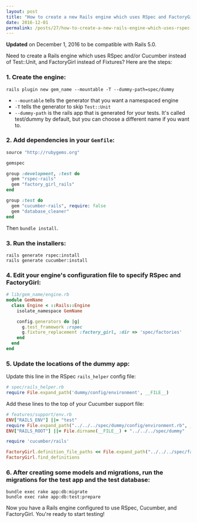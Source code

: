 ```yaml
---
layout: post
title: "How to create a new Rails engine which uses RSpec and FactoryGirl for testing"
date: 2016-12-01
permalink: /posts/27/how-to-create-a-new-rails-engine-which-uses-rspec-and-factorygirl-for-testing
---
```

**Updated** on December 1, 2016 to be compatible with Rails 5.0.

Need to create a Rails engine which uses RSpec and/or Cucumber instead of Test::Unit, and FactoryGirl instead of Fixtures? Here are the steps:

### 1. Create the engine:

```text
rails plugin new gem_name --mountable -T --dummy-path=spec/dummy
```
* `--mountable` tells the generator that you want a namespaced engine
* `-T` tells the generator to skip `Test::Unit`
* `--dummy-path` is the rails app that is generated for your tests. It's called test/dummy by default, but you can choose a different name if you want to.

### 2. Add dependencies in your `Gemfile`:

```ruby
source "http://rubygems.org"

gemspec

group :development, :test do
  gem "rspec-rails"
  gem "factory_girl_rails"
end

group :test do
  gem "cucumber-rails", require: false
  gem "database_cleaner"
end
```

Then `bundle install`.

### 3. Run the installers:

```text
rails generate rspec:install
rails generate cucumber:install
```

### 4. Edit your engine's configuration file to specify RSpec and FactoryGirl:

```ruby
# lib/gem_name/engine.rb
module GemName
  class Engine < ::Rails::Engine
    isolate_namespace GemName

    config.generators do |g|
      g.test_framework :rspec
      g.fixture_replacement :factory_girl, :dir => 'spec/factories'
    end
  end
end
```

### 5. Update the locations of the dummy app:

Update this line in the RSpec `rails_helper` config file:
```ruby
# spec/rails_helper.rb
require File.expand_path('dummy/config/environment', __FILE__)
```

Add these lines to the top of your Cucumber support file:
```ruby
# features/support/env.rb
ENV["RAILS_ENV"] ||= "test"
require File.expand_path("../../../spec/dummy/config/environment.rb", __FILE__)
ENV["RAILS_ROOT"] ||= File.dirname(__FILE__) + "../../../spec/dummy"

require 'cucumber/rails'

FactoryGirl.definition_file_paths << File.expand_path("../../../spec/factories", __FILE__)
FactoryGirl.find_definitions
```

### 6. After creating some models and migrations, run the migrations for the test app and the test database:

```text
bundle exec rake app:db:migrate
bundle exec rake app:db:test:prepare
```

Now you have a Rails engine configured to use RSpec, Cucumber, and FactoryGirl. You're ready to start testing!
